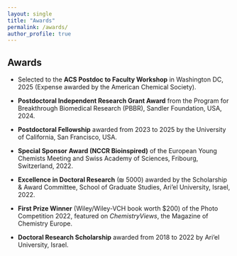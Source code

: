 ```yaml
---
layout: single
title: "Awards"
permalink: /awards/
author_profile: true
---
```

## Awards

- Selected to the **ACS Postdoc to Faculty Workshop** in Washington DC, 2025 (Expense awarded by the American Chemical Society).
  
- **Postdoctoral Independent Research Grant Award** from the Program for Breakthrough Biomedical Research (PBBR), Sandler Foundation, USA, 2024.

- **Postdoctoral Fellowship** awarded from 2023 to 2025 by the University of California, San Francisco, USA.

- **Special Sponsor Award (NCCR Bioinspired)** of the European Young Chemists Meeting and Swiss Academy of Sciences, Fribourg, Switzerland, 2022.

- **Excellence in Doctoral Research** (₪ 5000) awarded by the Scholarship & Award Committee, School of Graduate Studies, Ari’el University, Israel, 2022.

- **First Prize Winner** (Wiley/Wiley-VCH book worth $200) of the Photo Competition 2022, featured on *ChemistryViews*, the Magazine of Chemistry Europe.

- **Doctoral Research Scholarship** awarded from 2018 to 2022 by Ari’el University, Israel.
